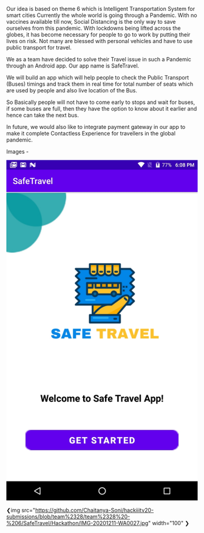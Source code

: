 Our idea is based on theme 6 which is Intelligent Transportation System for smart cities
Currently the whole world is going through a Pandemic. With no vaccines available till now, Social Distancing is the only way to save ourselves from this pandemic. 
With lockdowns being lifted across the globes, it has become necessary for people to go to work by putting their lives on risk. Not many are blessed with personal vehicles and have to use public transport for travel. 

We as a team have decided to solve their Travel issue in such a Pandemic through an Android app. 
Our app name is SafeTravel.

We will build an app which will help people to check the Public Transport (Buses) timings and track them in real time for total number of seats which are used by people and also live location of the Bus.

So Basically people will not have to come early to stops and wait for buses, if some buses are full, then they have the option to know about it earlier and hence can take the next bus.

In future, we would also like to integrate payment gateway in our app to make it complete Contactless Experience for travellers in the global pandemic.

Images - 

![alt text](https://github.com/Chaitanya-Soni/hackiiitv20-submissions/blob/team%2328/team%2328%20-%206/SafeTravel/Hackathon/IMG-20201211-WA0027.jpg?raw=true)

❮img src="https://github.com/Chaitanya-Soni/hackiiitv20-submissions/blob/team%2328/team%2328%20-%206/SafeTravel/Hackathon/IMG-20201211-WA0027.jpg" width="100" ❯
